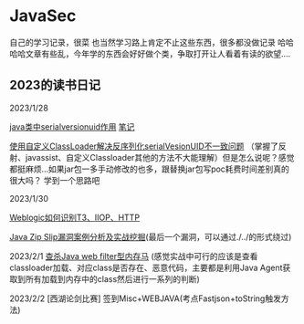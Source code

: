# JavaSec

自己的学习记录，很菜
也当然学习路上肯定不止这些东西，很多都没做记录
哈哈哈哈文章有些乱，今年学的东西会好好做个类，争取打开让人看着有读的欲望....

## 2023的读书日记

2023/1/28 

[java类中serialversionuid作用](https://www.cnblogs.com/duanxz/p/3511695.html) [笔记](https://github.com/Xsw6/JavaSec/blob/main/JAVA%E5%AE%89%E5%85%A8%E5%AD%A6%E4%B9%A0-JavaBase/serialVersionUID.md)

[使用自定义ClassLoader解决反序列化serialVesionUID不一致问题](https://gv7.me/articles/2020/deserialization-of-serialvesionuid-conflicts-using-a-custom-classloader/) （掌握了反射、javassist、自定义Classloader其他的方法不大能理解）但是怎么说呢？感觉都挺麻烦...如果jar包一多手动修改的也多，跟替换jar包写poc耗费时间差别真的很大吗？ 学到一个思路吧

2023/1/30

[Weblogic如何识别T3、IIOP、HTTP](https://github.com/Xsw6/JavaSec/blob/main/JAVA%E5%AE%89%E5%85%A8%E5%AD%A6%E4%B9%A0-Weblogic/Weblogic%E5%A6%82%E4%BD%95%E8%AF%86%E5%88%ABT3%E3%80%81IIOP%E3%80%81HTTP.md)

[Java Zip Slip漏洞案例分析及实战挖掘](https://xz.aliyun.com/t/12081#toc-1)(最后一个漏洞，可以通过./../的形式绕过)

2023/2/1 [查杀Java web filter型内存马](https://gv7.me/articles/2020/kill-java-web-filter-memshell/) (感觉实战中可行的应该是查看classloader加载、对应class是否存在、恶意代码，主要都是利用Java Agent获取到所有加载到内存中的class然后进行一系列的判断)

2023/2/2 [西湖论剑比赛] 签到Misc+WEBJAVA(考点Fastjson+toString触发方法)
